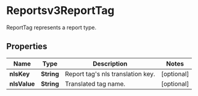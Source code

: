 

# Reportsv3ReportTag

ReportTag represents a report type.

## Properties

| Name | Type | Description | Notes |
|------------ | ------------- | ------------- | -------------|
|**nlsKey** | **String** | Report tag&#39;s nls translation key. |  [optional] |
|**nlsValue** | **String** | Translated tag name. |  [optional] |



